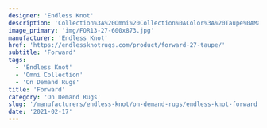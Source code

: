 ```yaml
---
designer: 'Endless Knot'
description: 'Collection%3A%20Omni%20Collection%0AColor%3A%20Taupe%0AMaterial%3A%2060%25%20Wool%2C%2040%25%20ViscosePile%3A%201/4%22Width%3A%2013%272%22%2C%2016%274%22Style%3A%20Flatweave%2C%20Geometric%2C%20Textural'
image_primary: 'img/FOR13-27-600x873.jpg'
manufacturer: 'Endless Knot'
href: 'https://endlessknotrugs.com/product/forward-27-taupe/'
subtitle: 'Forward'
tags:
  - 'Endless Knot'
  - 'Omni Collection'
  - 'On Demand Rugs'
title: 'Forward'
category: 'On Demand Rugs'
slug: '/manufacturers/endless-knot/on-demand-rugs/endless-knot-forward'
date: '2021-02-17'
---
```

